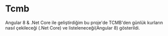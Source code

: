 # Tcmb

Angular 8 & .Net Core ile geliştirdiğim bu proje'de TCMB'den günlük kurların nasıl çekileceği (.Net Core) ve listeleneceği(Angular 8) gösterildi.
